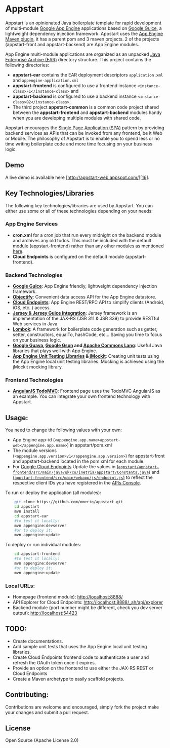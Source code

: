Appstart
========

Appstart is an opinionated Java boilerplate template for rapid development of multi-module [Google App Engine][1] applications based on [Google Guice][2], a lightweight dependency injection framework.
Appstart uses the [App Engine Maven plugin][4], it has a parent pom and 3 maven projects. 2 of the projects (appstart-front and appstart-backend) are App Engine modules.

App Engine multi-module applications are organized as an unpacked [Java Enterprise Archive (EAR)][17] directory structure. This project contains the following directories:

- <b>appstart-ear</b> contains the EAR deployment descriptors `application.xml` and `appengine-application.xml`
- <b>appstart-frontend</b> is configured to use a frontend instance `<instance-class>F1</instance-class>` and 
- <b>appstart-backend</b> is configured to use a backend instance `<instance-class>B2</instance-class>`. 
- The third project <b>appstart-common</b> is a common code project shared between the <b>appstart-frontend</b> and <b>appstart-backend</b> modules handy when you are developing multiple modules with shared code.

Appstart encourages the [Single Page Application (SPA)][13] pattern by providing backend services as APIs that can be invoked from any frontend, be it Web or Mobile. The philosophy of Appstart is to enable you to spend less or no time writing boilerplate code and more time focusing on your business logic.

## Demo ##

A live demo is available here [http://appstart-web.appspot.com/][16].

## Key Technologies/Libraries

The following key technologies/libraries are used by Appstart. You can either use some or all of these technologies depending on your needs:

### App Engine Services

- <b>cron.xml</b> for a cron job that run every midnight on the backend module and archives any old todos. This must be included with the default module (appstart-frontend) rather than any other modules as mentioned [here][18].
- <b>Cloud Endpoints</b> is configured on the default module (appstart-frontend).


### Backend Technologies
- <b>[Google Guice][2]</b>: App Engine friendly, lightweight dependency injection framework. 
- <b>[Objectify][6]</b>: Convenient data access API for the App Engine datastore.
- <b>[Cloud Endpoints][3]</b>: App Engine REST/RPC API to simplify clients (Android, iOS, etc..) access.
- <b>[Jersey & Jersey Guice integration][7]</b>: Jersey framework is an implementation of the JAX-RS (JSR 311 & JSR 339) to provide RESTful Web services in Java. 
- <b>[Lombok][8]</b>: A framework for boilerplate code generation such as getter, setter, constructors, equalTo, hashCode, etc... Saving you time to focus on your business logic.
- <b>[Google Guava][9], [Google Gson][11] and [Apache Commons Lang][10]</b>: Useful Java libraries that plays well with App Engine.
- <b>[App Engine Unit Testing Libraries][14] & [jMockit][15]</b>: Creating unit tests using the App Engine local unit testing libraries. Mocking is achieved using the jMockit mocking library.

 
### Frontend Technologies
- <b>[AngularJS TodoMVC][12]</b>: Frontend page uses the TodoMVC AngularJS as an example. You can integrate your own frontend technology with Appstart.


## Usage:
You need to change the following values with your own:

- App Engine app-id (`<appengine.app.name>appstart-web</appengine.app.name>`) in appstart/pom.xml 
- The module versions (`<appengine.app.version>v1</appengine.app.version>`) for appstart-front and appstart-backend located in the pom.xml for each module.
- For [Google Cloud Endpoints][3] Update the values in [(`appstart/appstart-frontend/src/main/java/uk/co/inetria/appstart/Constants.java`)][19] and [(`appstart-frontend/src/main/webapp/js/endpoint.js`)][20] to reflect the respective client IDs you have registered in the [APIs Console][5].

To run or deploy the application (all modules):
```bash
    git clone https://github.com/omerio/appstart.git
    cd appstart
    mvn install
    cd appstart-ear
    #to test it locally:
    mvn appengine:devserver
    #or to deploy it:
    mvn appengine:update
```    

To deploy or run individual modules:
```bash
    cd appstart-frontend
    #to test it locally:
    mvn appengine:devserver
    #or to deploy it:
    mvn appengine:update
```  

### Local URLs:
- Homepage (frontend module): [http://localhost:8888/](http://localhost:8888/)
- API Explorer for Cloud Endpoints: [http://localhost:8888/_ah/api/explorer](http://localhost:8888/_ah/api/explorer)
- Backend module (port number might be different, check you dev server output): [http://localhost:54423](http://localhost:54423)

## TODO:
* Create documentations.
* Add sample unit tests that uses the App Engine local unit testing libraries.
* Create Cloud Endpoints frontend code to authenticate a user and refresh the OAuth token once it expires.
* Provide an option on the frontend to use either the JAX-RS REST or Cloud Endpoints
* Create a Maven archetype to easily scaffold projects.

## Contributing:

Contributions are welcome and encouraged, simply fork the project make your changes and submit a pull request.

## License

Open Source (Apache License 2.0)


[1]: https://developers.google.com/appengine
[2]: https://github.com/google/guice/wiki/GoogleAppEngine
[3]: https://developers.google.com/appengine/docs/java/endpoints/
[4]: https://developers.google.com/appengine/docs/java/tools/maven
[5]: https://console.developers.google.com/
[6]: https://code.google.com/p/objectify-appengine/
[7]: https://jersey.java.net/
[8]: http://projectlombok.org/
[9]: https://code.google.com/p/guava-libraries/
[10]: http://commons.apache.org/proper/commons-lang/
[11]: https://code.google.com/p/google-gson/
[12]: http://todomvc.com/examples/angularjs/#/
[13]: http://omerio.com/2014/03/23/single-page-apps-a-bleeding-edge-new-concept-or-a-revived-old-one/
[14]: https://cloud.google.com/appengine/docs/java/tools/localunittesting
[15]: http://jmockit.org/
[16]: http://appstart-web.appspot.com/
[17]: https://en.wikipedia.org/wiki/EAR_(file_format)
[18]: https://cloud.google.com/appengine/docs/java/modules/#optional_configuration_files
[19]: https://github.com/omerio/appstart/blob/master/appstart-frontend/src/main/java/uk/co/inetria/appstart/frontend/Constants.java
[20]: https://github.com/omerio/appstart/blob/master/appstart-frontend/src/main/webapp/js/endpoint.js
